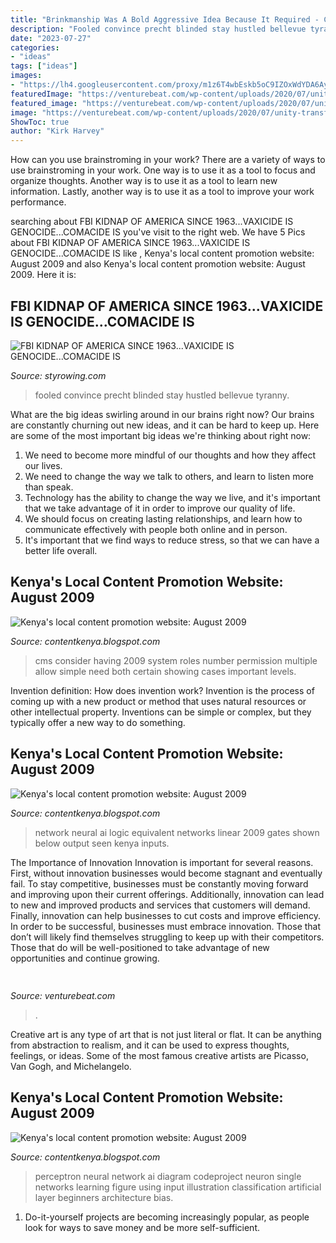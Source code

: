```yaml
---
title: "Brinkmanship Was A Bold Aggressive Idea Because It Required - Cms Consider Having 2009 System Roles Number Permission Multiple Allow Simple Need Both Certain Showing Cases Important Levels"
description: "Fooled convince precht blinded stay hustled bellevue tyranny"
date: "2023-07-27"
categories:
- "ideas"
tags: ["ideas"]
images:
- "https://lh4.googleusercontent.com/proxy/m1z6T4wbEskb5oC9IZOxWdYDA6Aysqd_gZftektodRVeT6nOSz0lFMQBaTwVlty_gqb8_nD_phhEAIarSPoNUJlVtCL23EnKNYDu5nnDtJlD255M=s0-d"
featuredImage: "https://venturebeat.com/wp-content/uploads/2020/07/unity-transform-2020-labeling-comlexity.jpg"
featured_image: "https://venturebeat.com/wp-content/uploads/2020/07/unity-transform-2020-labeling-comlexity.jpg"
image: "https://venturebeat.com/wp-content/uploads/2020/07/unity-transform-2020-labeling-comlexity.jpg"
ShowToc: true
author: "Kirk Harvey"
---
```



How can you use brainstroming in your work?
There are a variety of ways to use brainstroming in your work. One way is to use it as a tool to focus and organize thoughts. Another way is to use it as a tool to learn new information. Lastly, another way is to use it as a tool to improve your work performance.

	

		
searching about FBI KIDNAP OF AMERICA SINCE 1963...VAXICIDE IS GENOCIDE...COMACIDE IS you've visit to the right web. We have 5 Pics about FBI KIDNAP OF AMERICA SINCE 1963...VAXICIDE IS GENOCIDE...COMACIDE IS like , Kenya&#039;s local content promotion website: August 2009 and also Kenya&#039;s local content promotion website: August 2009. Here it is:
		
    
## FBI KIDNAP OF AMERICA SINCE 1963...VAXICIDE IS GENOCIDE...COMACIDE IS

<img loading=lazy src="http://www.styrowing.com/images/albertfool.jpg" onerror="this.onerror=null;this.src='https://tse4.mm.bing.net/th?id=OIP.b5CQqA4zgx2aXQ5ie267iQHaEv&amp;pid=15.1';" alt="FBI KIDNAP OF AMERICA SINCE 1963...VAXICIDE IS GENOCIDE...COMACIDE IS">

_Source: styrowing.com_

>fooled convince precht blinded stay hustled bellevue tyranny. 

	

What are the big ideas swirling around in our brains right now?
Our brains are constantly churning out new ideas, and it can be hard to keep up. Here are some of the most important big ideas we're thinking about right now: 
1. We need to become more mindful of our thoughts and how they affect our lives. 
2. We need to change the way we talk to others, and learn to listen more than speak. 
3. Technology has the ability to change the way we live, and it's important that we take advantage of it in order to improve our quality of life. 
4. We should focus on creating lasting relationships, and learn how to communicate effectively with people both online and in person. 
5. It's important that we find ways to reduce stress, so that we can have a better life overall.

    
## Kenya&#039;s Local Content Promotion Website: August 2009

<img loading=lazy src="https://lh4.googleusercontent.com/proxy/gSv9cgV_qSON4U-AoQeNV9JI8YUFBfEBlI62vEujNjrCxUsBe1volQYku7NFJeFzYBFSRqeO7PVdbiF7YDkZPD-_qXNm7_2Gx098mRUkD7c=s0-d" onerror="this.onerror=null;this.src='https://tse2.mm.bing.net/th?id=OIP.J5awuiMqWC82yWVHfv9xGQAAAA&amp;pid=15.1';" alt="Kenya&#039;s local content promotion website: August 2009">

_Source: contentkenya.blogspot.com_

>cms consider having 2009 system roles number permission multiple allow simple need both certain showing cases important levels. 

	

Invention definition: How does invention work?
Invention is the process of coming up with a new product or method that uses natural resources or other intellectual property. Inventions can be simple or complex, but they typically offer a new way to do something.

    
## Kenya&#039;s Local Content Promotion Website: August 2009

<img loading=lazy src="https://lh4.googleusercontent.com/proxy/m1z6T4wbEskb5oC9IZOxWdYDA6Aysqd_gZftektodRVeT6nOSz0lFMQBaTwVlty_gqb8_nD_phhEAIarSPoNUJlVtCL23EnKNYDu5nnDtJlD255M=s0-d" onerror="this.onerror=null;this.src='https://tse2.mm.bing.net/th?id=OIP.4LoYaVYZvPka3tt3HIRHcQAAAA&amp;pid=15.1';" alt="Kenya&#039;s local content promotion website: August 2009">

_Source: contentkenya.blogspot.com_

>network neural ai logic equivalent networks linear 2009 gates shown below output seen kenya inputs. 

	

The Importance of Innovation
Innovation is important for several reasons. First, without innovation businesses would become stagnant and eventually fail. To stay competitive, businesses must be constantly moving forward and improving upon their current offerings. Additionally, innovation can lead to new and improved products and services that customers will demand. Finally, innovation can help businesses to cut costs and improve efficiency.
In order to be successful, businesses must embrace innovation. Those that don’t will likely find themselves struggling to keep up with their competitors. Those that do will be well-positioned to take advantage of new opportunities and continue growing.

    
## 

<img loading=lazy src="https://venturebeat.com/wp-content/uploads/2020/07/unity-transform-2020-labeling-comlexity.jpg" onerror="this.onerror=null;this.src='https://tse1.mm.bing.net/th?id=OIP.Muk9wk0wxlX4FOFIj9yonAHaEn&amp;pid=15.1';" alt="">

_Source: venturebeat.com_

>. 

	

Creative art is any type of art that is not just literal or flat. It can be anything from abstraction to realism, and it can be used to express thoughts, feelings, or ideas. Some of the most famous creative artists are Picasso, Van Gogh, and Michelangelo.

    
## Kenya&#039;s Local Content Promotion Website: August 2009

<img loading=lazy src="https://lh4.googleusercontent.com/proxy/JFITKAIa43mXezqjZ36sKO6aC74I-bZFJVFSChyZTJf_QI8Bd6x3Rh5bnEiPqLJi1XR2jQFv6LNvyueMgTF0G380I5fXuecSGl53o8MJ4aWE=s0-d" onerror="this.onerror=null;this.src='https://tse3.mm.bing.net/th?id=OIP.XNWh1QVHx645D8zM1zdKWQHaDv&amp;pid=15.1';" alt="Kenya&#039;s local content promotion website: August 2009">

_Source: contentkenya.blogspot.com_

>perceptron neural network ai diagram codeproject neuron single networks learning figure using input illustration classification artificial layer beginners architecture bias. 

	

1. Do-it-yourself projects are becoming increasingly popular, as people look for ways to save money and be more self-sufficient.

